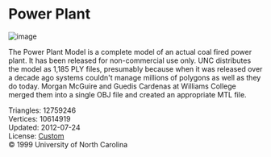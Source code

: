 # Power Plant

![image](https://casual-effects.com/g3d/data10/research/model/powerplant/icon.png)

The Power Plant Model is a complete model of an actual coal fired power plant. It has been released for non-commercial use only. 
UNC distributes the model as 1,185 PLY files, presumably because when it was released over a decade ago systems couldn't manage 
millions of polygons as well as they do today. Morgan McGuire and Guedis Cardenas at Williams College merged them into a single 
OBJ file and created an appropriate MTL file. 


Triangles: 12759246\
Vertices: 10614919\
Updated: 2012-07-24\
License: [Custom](http://gamma.cs.unc.edu/POWERPLANT/#acknowledgements)\
© 1999 University of North Carolina